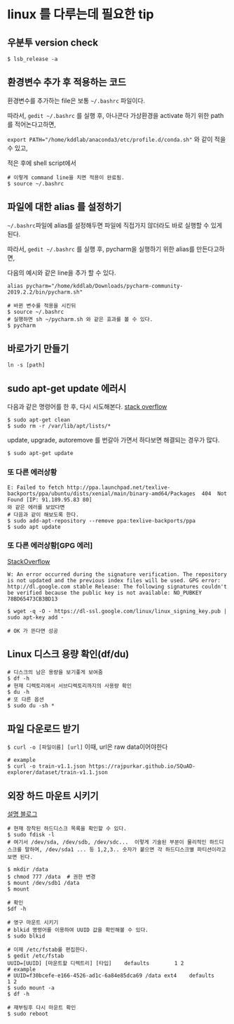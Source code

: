 # linux 를 다루는데 필요한 tip 

## 우분투 version check 

```shell
$ lsb_release -a
```



## 환경변수 추가 후 적용하는 코드 

환경변수를 추가하는 file은 보통 `~/.bashrc` 파일이다. 

따라서, `gedit ~/.bashrc` 를 실행 후, 아나콘다 가상환경을 activate 하기 위한 path를 적어논다고하면, 

`export PATH="/home/kddlab/anaconda3/etc/profile.d/conda.sh"` 와 같이 적을수 있고, 

적은 후에 shell script에서 
```shell
# 이렇게 command line을 치면 적용이 완료됨.
$ source ~/.bashrc 
```



## 파일에 대한 alias 를 설정하기

`~/.bashrc`파일에 alias를 설정해두면 파일에 직접가지 않더라도 바로 실행할 수 있게 된다. 

따라서, `gedit ~/.bashrc` 를 실행 후, pycharm을 실행하기 위한 alias를 만든다고하면,

다음의 예시와 같은 line을 추가 할 수 있다.

`alias pycharm="/home/kddlab/Downloads/pycharm-community-2019.2.2/bin/pycharm.sh"` 

```shell
# 바뀐 변수를 적용을 시킨뒤
$ source ~/.bashrc
# 실행하면 sh ~/pycharm.sh 와 같은 효과를 볼 수 있다.
$ pycharm 
```



## 바로가기 만들기
```shell
ln -s [path]
```



## sudo apt-get update 에러시

다음과 같은 명령어를 한 후, 다시 시도해본다. [stack overflow](https://askubuntu.com/questions/760574/sudo-apt-get-update-failes-due-to-hash-sum-mismatch)

```shell
$ sudo apt-get clean
$ sudo rm -r /var/lib/apt/lists/*
```

 update, upgrade, autoremove 를 번갈아 가면서 하다보면 해결되는 경우가 많다.

```shell
$ sudo apt-get update
```



### 또 다른 에러상황 

```shell
E: Failed to fetch http://ppa.launchpad.net/texlive-backports/ppa/ubuntu/dists/xenial/main/binary-amd64/Packages  404  Not Found [IP: 91.189.95.83 80] 
와 같은 에러를 보았다면 
# 다음과 같이 해보도록 한다.
$ sudo add-apt-repository --remove ppa:texlive-backports/ppa 
$ sudo apt update
```



### 또 다른 에러상황[GPG 에러]

[StackOverflow](https://askubuntu.com/questions/943146/apt-update-error-an-error-occurred-during-the-signature-verification-chrome)

```shell
W: An error occurred during the signature verification. The repository is not updated and the previous index files will be used. GPG error: http://dl.google.com stable Release: The following signatures couldn't be verified because the public key is not available: NO_PUBKEY 78BD65473CB3BD13

$ wget -q -O - https://dl-ssl.google.com/linux/linux_signing_key.pub | sudo apt-key add -

# OK 가 뜬다면 성공
```



## Linux 디스크 용량 확인(df/du)

```shell
# 디스크의 남은 용량을 보기좋게 보여줌
$ df -h
# 현재 디렉토리에서 서브디렉토리까지의 사용량 확인
$ du -h
# 또 다른 옵션
$ sudo du -sh *
```





## 파일 다운로드 받기

`$ curl -o [파일이름] [url]`  이때,  url은 raw data이어야한다

```shell
# example
$ curl -o train-v1.1.json https://rajpurkar.github.io/SQuAD-explorer/dataset/train-v1.1.json
```



## 외장 하드 마운트 시키기 

[설명 블로그](https://m.blog.naver.com/kimmingul/220639741333)

```shell
# 현재 장착된 하드디스크 목록을 확인할 수 있다.
$ sudo fdisk -l
# 여기서 /dev/sda, /dev/sdb, /dev/sdc...  이렇게 기술된 부분이 물리적인 하드디스크를 말하며, /dev/sda1 ... 등 1,2,3.. 숫자가 붙으면 각 하드디스크별 파티션이라고 보면 된다.

$ mkdir /data
$ chmod 777 /data  # 권한 변경
$ mount /dev/sdb1 /data
$ mount 

# 확인
$df -h 

# 영구 마운트 시키기
# blkid 명령어를 이용하여 UUID 값을 확인해볼 수 있다.
$ sudo blkid

# 이제 /etc/fstab를 편집한다.
$ gedit /etc/fstab
UUID=[UUID] [마운트할 디렉트리] [타입]    defaults        1 2
# example
# UUID=f30bcefe-e166-4526-ad1c-6a84e85dca69 /data ext4    defaults        1 2
$ sudo mount -a 
$ df -h

# 재부팅후 다시 마운트 확인
$ sudo reboot 
```